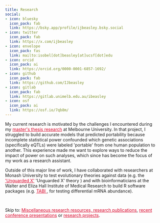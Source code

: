 ```yaml
---
title: Research 
social:
- icon: bluesky
  icon_pack: fab
  link: https://bsky.app/profile/ijbeasley.bsky.social
- icon: twitter
  icon_pack: fab
  link: https://x.com/ijbeasley
- icon: envelope
  icon_pack: fas
  link: mailto:isobel[dot]beasley[at]ucsf[dot]edu
- icon: orcid
  icon_pack: ai
  link: https://orcid.org/0000-0001-6857-1692/
- icon: github
  icon_pack: fab
  link: https://github.com/IJbeasley
- icon: gitlab
  icon_pack: fab
  link: https://gitlab.unimelb.edu.au/ibeasley
- icon: osf
  icon_pack: ai
  link: https://osf.io/7qb8m/
---
```


My current research is motivated by the challenges I encountered during my <a href="/project/pop_spec_eqtl/"  style="color:#D90429"> master's thesis research</a> at Melbourne University. In that project, I struggled to build accurate models that predicted portability because incomplete statistical power confounded which genetic associations (specifically eQTLs) were labeled 'portable' from one human population to another. This experience made me want to explore ways to reduce the impact of power on such analyses, which since has become the focus of my work as a research assistant.


Outside of this major line of work, I have collaborated with researchers at Monash University to test evolutionary theories against data (e.g. the <a href= "/project/monash_journalclub/" style="color:#D90429">'Unguarded X'</a> 'Unguarded X' theory </a> ) and with bioinformaticians at the Walter and Eliza Hall Institute of Medical Research to build R software packages (e.g. <a href="/project/tabi/" style="color:#D90429"> TABI </a>, for testing differential mRNA abundance). 

<br>

Skip to: 
<a href="#resources" style="color:#D90429"> Miscellaneous research resources,  </a>
<a href="#publications" style="color:#D90429"> research publications</a>, <a href="/research/#talks" style="color:#D90429">recent conference presentations</a> or <a href="#projects" style="color:#D90429">research projects</a>.
